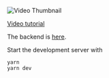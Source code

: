 ![Video Thumbnail](https://img.youtube.com/vi/0EzzcEL_1o9o/maxresdefault.jpg)

[Video tutorial](https://youtu.be/EzzcEL_1o9o)

The backend is [here](https://github.com/wass08/r3f-virtual-girlfriend-backend).

Start the development server with
```
yarn
yarn dev
```
